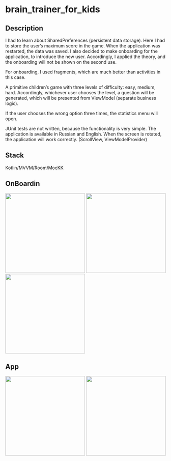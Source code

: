 # brain_trainer_for_kids
## Description
I had to learn about SharedPreferences (persistent data storage). Here I had to store the user’s maximum score in the game. When the application was restarted, the data was saved. I also decided to make onboarding for the application, to introduce the new user. Accordingly, I applied the theory, and the onboarding will not be shown on the second use.

For onboarding, I used fragments, which are much better than activities in this case.

A primitive children’s game with three levels of difficulty: easy, medium, hard. Accordingly, whichever user chooses the level, a question will be generated, which will be presented from ViewModel (separate business logic).

If the user chooses the wrong option three times, the statistics menu will open.

JUnit tests are not written, because the functionality is very simple. The application is available in Russian and English. When the screen is rotated, the application will work correctly. (ScrollView, ViewModelProvider)

## Stack
Kotlin/MVVM/Room/MocKK

## OnBoardin
<img src="https://github.com/maxnotmaximchik/brain_trainer_for_kids/assets/106059025/7067a5f9-4c10-4f3f-a677-563d689cd6bc" width="250" />
<img src="https://github.com/maxnotmaximchik/brain_trainer_for_kids/assets/106059025/1d6a39ce-0704-4bd5-a6f7-0ebe7948e23c" width="250" />
<img src="https://github.com/maxnotmaximchik/brain_trainer_for_kids/assets/106059025/4958626c-cbe6-4769-892b-f753d09f2e68" width="250" />

## App
<img src="https://github.com/maxnotmaximchik/brain_trainer_for_kids/assets/106059025/42e9ec96-37ec-4a6c-a97a-11759e05ea35" width="250" />
<img src="https://github.com/maxnotmaximchik/brain_trainer_for_kids/assets/106059025/939758b0-dd60-4f1c-a47c-33fe3c5a564b" width="250" />
